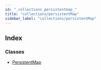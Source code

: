 ```yaml
---
id: "_collections_persistentmap_"
title: "collections/persistentMap"
sidebar_label: "collections/persistentMap"
---
```


## Index

### Classes

* [PersistentMap](../classes/_collections_persistentmap_.persistentmap.md)
